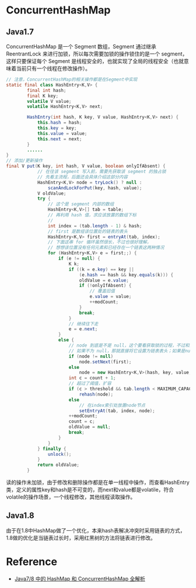 # ConcurrentHashMap

## Java1.7
ConcurrentHashMap 是一个 Segment 数组，Segment 通过继承 ReentrantLock 来进行加锁，所以每次需要加锁的操作锁住的是一个 segment，这样只要保证每个 Segment 是线程安全的，也就实现了全局的线程安全（也就意味着当前只有一个线程在修改操作）。
```java
// 注意，ConcurrentHashMap的相关操作都是在Segment中实现
static final class HashEntry<K,V> {
        final int hash;
        final K key;
        volatile V value;
        volatile HashEntry<K,V> next;

        HashEntry(int hash, K key, V value, HashEntry<K,V> next) {
            this.hash = hash;
            this.key = key;
            this.value = value;
            this.next = next;
        }
        ......
}
// 添加/更新操作
final V put(K key, int hash, V value, boolean onlyIfAbsent) {
            // 在往该 segment 写入前，需要先获取该 segment 的独占锁
            // 先看主流程，后面还会具体介绍这部分内容
            HashEntry<K,V> node = tryLock() ? null :
                scanAndLockForPut(key, hash, value);
            V oldValue;
            try {
                // 这个是 segment 内部的数组
                HashEntry<K,V>[] tab = table;
                // 再利用 hash 值，求应该放置的数组下标
                //
                int index = (tab.length - 1) & hash;
                // first 是数组该位置处的链表的表头
                HashEntry<K,V> first = entryAt(tab, index);
                // 下面这串 for 循环虽然很长，不过也很好理解，
                // 想想该位置没有任何元素和已经存在一个链表这两种情况
                for (HashEntry<K,V> e = first;;) {
                    if (e != null) {
                        K k;
                        if ((k = e.key) == key ||
                            (e.hash == hash && key.equals(k))) {
                            oldValue = e.value;
                            if (!onlyIfAbsent) {
                                // 覆盖旧值
                                e.value = value;
                                ++modCount;
                            }
                            break;
                        }
                        // 继续往下走
                        e = e.next;
                    }
                    else {
                        // node 到底是不是 null，这个要看获取锁的过程，不过和这里都没有关系。
                        // 如果不为 null，那就直接将它设置为链表表头；如果是null，初始化并设置为链表表头。
                        if (node != null)
                            node.setNext(first);
                        else
                            node = new HashEntry<K,V>(hash, key, value, first);
                        int c = count + 1;
                        // 超过了阈值，扩容
                        if (c > threshold && tab.length < MAXIMUM_CAPACITY)
                            rehash(node);
                        else
                            // 在index索引处放置node节点
                            setEntryAt(tab, index, node);
                        ++modCount;
                        count = c;
                        oldValue = null;
                        break;
                    }
                }
            } finally {
                unlock();
            }
            return oldValue;
        }
```

读的操作未加锁，由于修改和删除操作都是在单一线程中操作，而查看HashEntry类，定义的属性key和hash是不可变的，而next和value都是volatile，符合volatile的操作场景，一个线程修改，其他线程读取操作。


## Java1.8
由于在1.8中HashMap做了一个优化，本来hash表解决冲突时采用链表的方式，1.8做的优化是当链表过长时，采用红黑树的方法将链表进行修改。








# Reference
- [Java7/8 中的 HashMap 和 ConcurrentHashMap 全解析](http://www.importnew.com/28263.html)